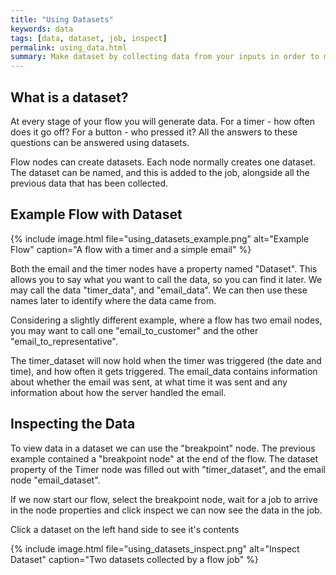 ```yaml
---
title: "Using Datasets"
keywords: data
tags: [data, dataset, job, inspect]
permalink: using_data.html
summary: Make dataset by collecting data from your inputs in order to make decisions and take action.
---
```


## What is a dataset?

At every stage of your flow you will generate data. For a timer - how often does it go off? For a button - who pressed it? All the answers to these questions can be answered using datasets.

Flow nodes can create datasets. Each node normally creates one dataset. The dataset can be named, and this is added to the job, alongside all the previous data that has been collected.

## Example Flow with Dataset

{% include image.html file="using_datasets_example.png" alt="Example Flow" caption="A flow with a timer and a simple email" %}

Both the email and the timer nodes have a property named "Dataset". This allows you to say what you want to call the data, so you can find it later. We may call the data "timer_data", and "email_data". We can then use these names later to identify where the data came from.

Considering a slightly different example, where a flow has two email nodes, you may want to call one "email_to_customer" and the other "email_to_representative".

The timer_dataset will now hold when the timer was triggered (the date and time), and how often it gets triggered. The email_data contains information about whether the email was sent, at what time it was sent and any information about how the server handled the email.

## Inspecting the Data

To view data in a dataset we can use the "breakpoint" node. The previous example contained a "breakpoint node" at the end of the flow. The dataset property of the Timer node was filled out with "timer_dataset", and the email node "email_dataset".

If we now start our flow, select the breakpoint node, wait for a job to arrive in the node properties and click inspect we can now see the data in the job.

Click a dataset on the left hand side to see it's contents

{% include image.html file="using_datasets_inspect.png" alt="Inspect Dataset" caption="Two datasets collected by a flow job" %}
